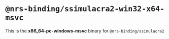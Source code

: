 # `@nrs-binding/ssimulacra2-win32-x64-msvc`

This is the **x86_64-pc-windows-msvc** binary for `@nrs-binding/ssimulacra2`
